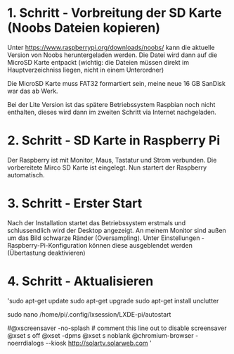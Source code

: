 # 1. Schritt - Vorbreitung der SD Karte (Noobs Dateien kopieren)

Unter https://www.raspberrypi.org/downloads/noobs/ kann die aktuelle Version von Noobs heruntergeladen werden. Die Datei wird dann auf die MicroSD Karte entpackt (wichtig: die Dateien müssen direkt im Hauptverzeichniss liegen, nicht in einem Unterordner)

Die MicroSD Karte muss FAT32 formartiert sein, meine neue 16 GB SanDisk war das ab Werk.

Bei der Lite Version ist das spätere Betriebssystem Raspbian noch nicht enthalten, dieses wird dann im zweiten Schritt via Internet nachgeladen.

# 2. Schritt - SD Karte in Raspberry Pi
Der Raspberry ist mit Monitor, Maus, Tastatur und Strom verbunden. Die vorbereitete Mirco SD Karte ist eingelegt. Nun startert der Raspberry automatisch.


# 3. Schritt - Erster Start
Nach der Installation startet das Betriebssystem erstmals und schlussendlich wird der Desktop angezeigt.
An meinem Monitor sind außen um das Bild schwarze Ränder (Oversampling). Unter Einstellungen - Raspberry-Pi-Konfiguration können diese ausgeblendet werden (Übertastung deaktivieren)

# 4. Schritt - Aktualisieren

'sudo apt-get update
sudo apt-get upgrade
sudo apt-get install unclutter

sudo nano /home/pi/.config/lxsession/LXDE-pi/autostart

#@xscreensaver -no-splash  # comment this line out to disable screensaver
@xset s off
@xset -dpms
@xset s noblank
@chromium-browser -noerrdialogs --kiosk http://solartv.solarweb.com
'
